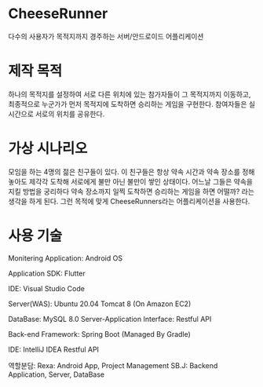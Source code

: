 # CheeseRunner
다수의 사용자가 목적지까지 경주하는 서버/안드로이드 어플리케이션

# 제작 목적
하나의 목적지를 설정하여 서로 다른 위치에 있는 참가자들이 그 목적지까지 이동하고, 최종적으로 누군가가 먼저 목적지에 도착하면 승리하는 게임을 구현한다. 
참여자들은 실시간으로 서로의 위치를 공유한다.

# 가상 시나리오
모임을 하는 4명의 젊은 친구들이 있다. 이 친구들은 항상 약속 시간과 약속 장소를 정해놓아도 제각각 도착해 서로에게 불만 아닌 불만이 쌓인 상태이다. 어느날 그들은 약속을 지킬 방법을 궁리하다 약속 장소까지 일찍 도착하면 승리하는 게임을 하면 어떨까? 라는 생각을 하게 된다. 그런 목적에 맞게 CheeseRunners라는 어플리케이션을 사용한다.

# 사용 기술
Monitering Application:
Android OS

Application SDK:
Flutter

IDE:
Visual Studio Code

Server(WAS):
Ubuntu 20.04
Tomcat 8
(On Amazon EC2)

DataBase:
MySQL 8.0
Server-Application Interface:
Restful API

Back-end Framework:
Spring Boot 
(Managed By Gradle)

IDE:
IntelliJ IDEA
Restful API

역할분담:
Rexa: Android App, Project Management
SB.J: Backend Application, Server, DataBase
